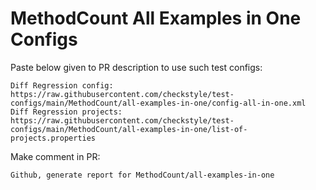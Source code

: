 # MethodCount All Examples in One Configs
Paste below given to PR description to use such test configs:
```
Diff Regression config: https://raw.githubusercontent.com/checkstyle/test-configs/main/MethodCount/all-examples-in-one/config-all-in-one.xml
Diff Regression projects: https://raw.githubusercontent.com/checkstyle/test-configs/main/MethodCount/all-examples-in-one/list-of-projects.properties
```
Make comment in PR:
```
Github, generate report for MethodCount/all-examples-in-one
```
